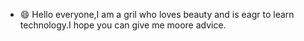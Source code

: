 - 😄 Hello everyone,I am a gril who loves beauty and is eagr to learn technology.I hope you can give me moore advice.

<!---
Jill0333/Jill0333 is a ✨ special ✨ repository because its `README.md` (this file) appears on your GitHub profile.
You can click the Preview link to take a look at your changes.
--->

